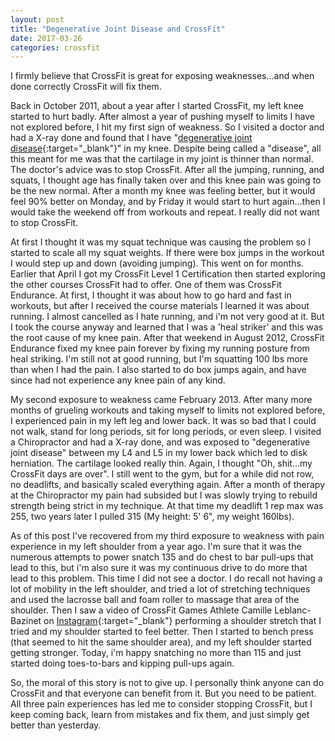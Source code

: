 ```yaml
---
layout: post
title: "Degenerative Joint Disease and CrossFit"
date: 2017-03-26
categories: crossfit
---
```

I firmly believe that CrossFit is great for exposing weaknesses...and when done correctly CrossFit will fix them.

Back in October 2011, about a year after I started CrossFit, my left knee started to hurt badly. After almost a year of pushing myself to limits I have not explored before, I hit my first sign of weakness. So I visited a doctor and had a X-ray done and found that I have "[degenerative joint disease](https://en.wikipedia.org/wiki/Osteoarthritis){:target="_blank"}" in my knee. Despite being called a "disease", all this meant for me was that the cartilage in my joint is thinner than normal. The doctor's advice was to stop CrossFit.  After all the jumping, running, and squats, I thought age has finally taken over and this knee pain was going to be the new normal. After a month my knee was feeling better, but it would feel 90% better on Monday, and by Friday it would start to hurt again...then I would take the weekend off from workouts and repeat. I really did not want to stop CrossFit.

At first I thought it was my squat technique was causing the problem so I started to scale all my squat weights. If there were box jumps in the workout I would step up and down (avoiding jumping). This went on for months. Earlier that April I got my CrossFit Level 1 Certification then started exploring the other courses CrossFit had to offer. One of them was CrossFit Endurance. At first, I thought it was about how to go hard and fast in workouts, but after I received the course materials I learned it was about running. I almost cancelled as I hate running, and i'm not very good at it. But I took the course anyway and learned that I was a 'heal striker' and this was the root cause of my knee pain. After that weekend in August 2012, CrossFit Endurance fixed my knee pain forever by fixing my running posture from heal striking. I'm still not at good running, but I'm squatting 100 lbs more than when I had the pain. I also started to do box jumps again, and have since had not experience any knee pain of any kind.

My second exposure to weakness came February 2013. After many more months of grueling workouts and taking myself to limits not explored before, I experienced pain in my left leg and lower back. It was so bad that I could not walk, stand for long periods, sit for long periods, or even sleep. I visited a Chiropractor and had a X-ray done, and was exposed to "degenerative joint disease" between my L4 and L5 in my lower back which led to disk herniation. The cartilage looked really thin. Again, I thought "Oh, shit...my CrossFit days are over". I still went to the gym, but for a while did not row, no deadlifts, and basically scaled everything again. After a month of therapy at the Chiropractor my pain had subsided but I was slowly trying to rebuild strength being strict in my technique. At that time my deadlift 1 rep max was 255, two years later I pulled 315 (My height: 5' 6", my weight 160lbs).

As of this post I've recovered from my third exposure to weakness with pain experience in my left shoulder from a year ago. I'm sure that it was the numerous attempts to power snatch 135 and do chest to bar pull-ups that lead to this, but i'm also sure it was my continuous drive to do more that lead to this problem. This time I did not see a doctor. I do recall not having a lot of mobility in the left shoulder, and tried a lot of stretching techniques and used the lacrosse ball and foam roller to massage that area of the shoulder. Then I saw a video of CrossFit Games Athlete Camille Leblanc-Bazinet on [Instagram](https://www.instagram.com/p/BEb3Z__Fjhx/){:target="_blank"} performing a shoulder stretch that I tried and my shoulder started to feel better. Then I started to bench press (that seemed to hit the same shoulder area), and my left shoulder started getting stronger. Today, i'm happy snatching no more than 115 and just started doing toes-to-bars and kipping pull-ups again.

So, the moral of this story is not to give up. I personally think anyone can do CrossFit and that everyone can benefit from it. But you need to be patient. All three pain experiences has led me to consider stopping CrossFit, but I keep coming back, learn from mistakes and fix them, and just simply get better than yesterday.
